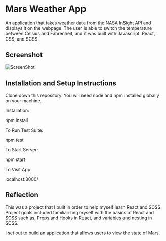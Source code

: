 # Mars Weather App

An application that takes weather data from the NASA InSight API and displays it on the webpage. The user is able to switch the temperature between Celsius and Fahrenheit, and it was built with Javascript, React, CSS, and SCSS.

## Screenshot

  ![ScreenShot](Mars-Weather-App.png)

## Installation and Setup Instructions

Clone down this repository. You will need node and npm installed globally on your machine.

Installation:

npm install

To Run Test Suite:

npm test

To Start Server:

npm start

To Visit App:

localhost:3000/

## Reflection

This was a project that I built in order to help myself learn React and SCSS. Project goals included familiarizing myself with the basics of React and SCSS such as, Props and Hooks in React, and variables and nesting in SCSS.

I set out to build an application that allows users to view the state of Mars.

